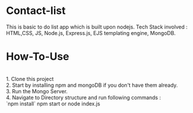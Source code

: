 # Contact-list
This is basic to do list app which is built upon nodejs. Tech Stack involved : HTML,CSS, JS, Node.js, Express.js, EJS templating engine, MongoDB.
<br>
<h1>How-To-Use</h1>
<br>
1. Clone this project <br>
2. Start by installing npm and mongoDB if you don't have them already.<br>
3. Run the Mongo Server.<br>
4. Navigate to Directory structure and run following commands :<br>
`npm install` 
npm start or node index.js

